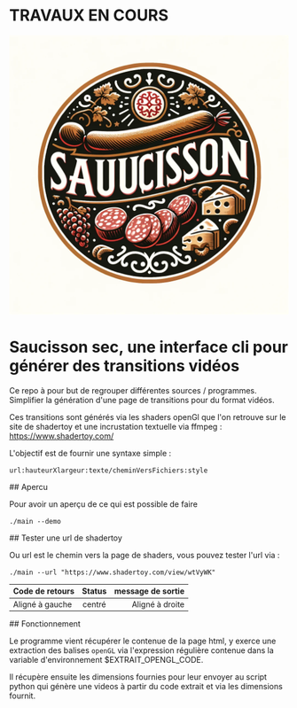 # TRAVAUX EN COURS 

![logo](images/logo.webp)

# Saucisson sec, une interface cli pour générer des transitions vidéos

Ce repo à pour but de regrouper différentes sources / programmes.
Simplifier la génération d'une page de transitions pour du format vidéos.

Ces transitions sont générés via les shaders openGl que l'on retrouve sur le site de shadertoy et une incrustation textuelle via ffmpeg :
https://www.shadertoy.com/

L'objectif est de fournir une syntaxe simple :

```
url:hauteurXlargeur:texte/cheminVersFichiers:style
```

## Apercu

Pour avoir un aperçu de ce qui est possible de faire

```
./main --demo
```

## Tester une url de shadertoy

Ou url est le chemin vers la page de shaders, vous pouvez tester l'url via :

```
./main --url "https://www.shadertoy.com/view/wtVyWK"
```

| Code de retours | Status          | message de sortie |
| :--------------- |:---------------:| -----:|
| Aligné à gauche  |   centré        |  Aligné à droite |

## Fonctionnement

Le programme vient récupérer le contenue de la page html, y exerce une extraction des balises <code>openGL</code> via l'expression régulière contenue dans la variable d'environnement $EXTRAIT_OPENGL_CODE.

Il récupère ensuite les dimensions fournies pour leur envoyer au script python qui génère une videos à partir du code extrait et via les dimensions fournit.